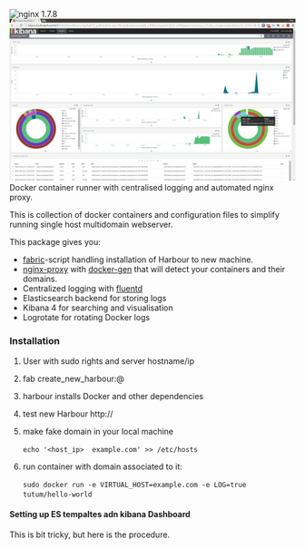 ![nginx 1.7.8](https://img.shields.io/badge/nginx-1.7.8-brightgreen.svg)
![Kibana Dashboard](https://raw.githubusercontent.com/Troyhy/harbour/master/fluentd-data/kibana_nginx_dash.jpg)
Docker container runner with centralised logging and automated nginx proxy.

This is collection of docker containers and configuration files to simplify running single host multidomain webserver.

This package gives you:

 * [fabric][3]-script handling installation of Harbour to new machine.
 * [nginx-proxy][4] with [docker-gen][1] that will detect your containers and their domains.
 * Centralized logging with [fluentd][5]
 * Elasticsearch backend for storing logs
 * Kibana 4 for searching and visualisation 
 * Logrotate for rotating Docker logs

  [1]: https://github.com/jwilder/docker-gen
  [2]: http://jasonwilder.com/blog/2014/03/25/automated-nginx-reverse-proxy-for-docker/
  [3]: https://github.com/fabric/fabric
  [4]: https://github.com/Troyhy/nginx-proxy
  [5]: https://github.com/fluent/fluentd
  
  
### Installation

  1. User with sudo rights and server hostname/ip
  2. fab create_new_harbour:<user>@<hostname>
  3. harbour installs Docker and other dependencies
  4. test new Harbour http://<hostname> 
  5. make fake domain in your local machine
  
     `
     echo '<host_ip>  example.com' >> /etc/hosts
     `
  5. run container with domain associated to it:
  
     `
     sudo docker run -e VIRTUAL_HOST=example.com -e LOG=true tutum/hello-world
     `

#### Setting up ES tempaltes adn kibana Dashboard
  This is bit tricky, but here is the procedure.
  

